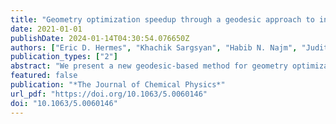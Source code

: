 ```yaml
---
title: "Geometry optimization speedup through a geodesic approach to internal coordinates"
date: 2021-01-01
publishDate: 2024-01-14T04:30:54.076650Z
authors: ["Eric D. Hermes", "Khachik Sargsyan", "Habib N. Najm", "Judit Zádor"]
publication_types: ["2"]
abstract: "We present a new geodesic-based method for geometry optimization in a basis set of redundant internal coordinates. Our method updates the molecular geometry by following the geodesic generated by a displacement vector on the internal coordinate manifold, which dramatically reduces the number of steps required to converge to a minimum. Our method can be implemented in any existing optimization code, requiring only implementation of derivatives of the Wilson B-matrix and the ability to numerically solve an ordinary differential equation."
featured: false
publication: "*The Journal of Chemical Physics*"
url_pdf: "https://doi.org/10.1063/5.0060146"
doi: "10.1063/5.0060146"
---
```


